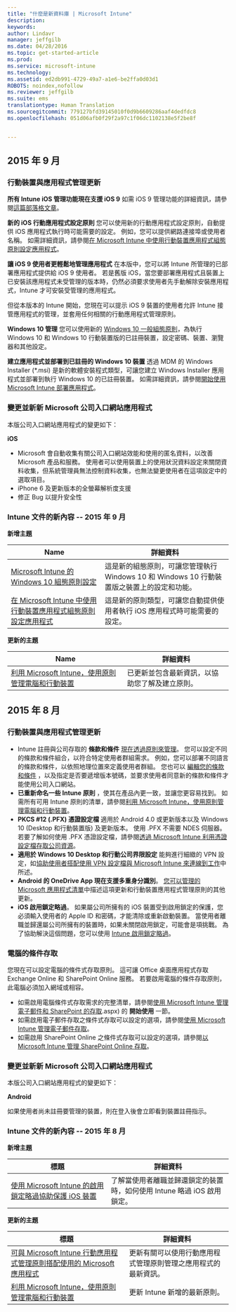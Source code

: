 ```yaml
---
title: "什麼是新資料庫 | Microsoft Intune"
description: 
keywords: 
author: Lindavr
manager: jeffgilb
ms.date: 04/28/2016
ms.topic: get-started-article
ms.prod: 
ms.service: microsoft-intune
ms.technology: 
ms.assetid: ed2db991-4729-49a7-a1e6-be2ffa0d03d1
ROBOTS: noindex,nofollow
ms.reviewer: jeffgilb
ms.suite: ems
translationtype: Human Translation
ms.sourcegitcommit: 779127bfd39145010f0d9b6609286aaf4dedfdc8
ms.openlocfilehash: 051d06afb0f29f2a97c1f06dc1102138e5f2be8f


---
```



## 2015 年 9 月
### 行動裝置與應用程式管理更新
**所有 Intune iOS 管理功能現在支援 iOS 9** 如需 iOS 9 管理功能的詳細資訊，請參閱[這篇部落格文章](http://blogs.technet.com/b/microsoftintune/archive/2015/09/09/day-zero-support-for-ios-9-with-intune.aspx)。

**新的 iOS 行動應用程式設定原則** 您可以使用新的行動應用程式設定原則，自動提供 iOS 應用程式執行時可能需要的設定。 例如，您可以提供網路連接埠或使用者名稱。 如需詳細資訊，請參閱[在 Microsoft Intune 中使用行動裝置應用程式組態原則設定應用程式](https://technet.microsoft.com/library/mt481447.aspx)。

**讓 iOS 9 使用者更輕鬆地管理應用程式**
 在本版中，您可以將 Intune 所管理的已部署應用程式提供給 iOS 9 使用者。 若是舊版 iOS，當您要部署應用程式且裝置上已安裝該應用程式未受管理的版本時，仍然必須要求使用者先手動解除安裝應用程式，Intune 才可安裝受管理的應用程式。

 但從本版本的 Intune 開始，您現在可以提示 iOS 9 裝置的使用者允許 Intune 接管應用程式的管理，並套用任何相關的行動應用程式管理原則。

 **Windows 10 管理** 您可以使用新的 [Windows 10 一般組態原則](https://technet.microsoft.com/library/mt404697.aspx)，為執行 Windows 10 和 Windows 10 行動裝置版的已註冊裝置，設定密碼、裝置、瀏覽器和其他設定。

 **建立應用程式並部署到已註冊的 Windows 10 裝置** 透過 MDM 的 Windows Installer (&#42;.msi) 是新的軟體安裝程式類型，可讓您建立 Windows Installer 應用程式並部署到執行 Windows 10 的已註冊裝置。 如需詳細資訊，請參閱[開始使用 Microsoft Intune 部署應用程式](https://technet.microsoft.com/library/dn646955.aspx)。

### 變更並新新 Microsoft 公司入口網站應用程式
本版公司入口網站應用程式的變更如下：

**iOS**
* Microsoft 會自動收集有關公司入口網站效能和使用的匿名資料，以改善 Microsoft 產品和服務。 使用者可以使用裝置上的使用狀況資料設定來關閉資料收集，但系統管理員無法控制資料收集，也無法變更使用者在這項設定中的選取項目。
* iPhone 6 及更新版本的全螢幕解析度支援
* 修正 Bug 以提升安全性

### Intune 文件的新內容 -- 2015 年 9 月
**新增主題**

|Name|詳細資料|
|----|--------|
|[Microsoft Intune 的 Windows 10 組態原則設定](https://technet.microsoft.com/library/mt404697.aspx)|這是新的組態原則，可讓您管理執行 Windows 10 和 Windows 10 行動裝置版之裝置上的設定和功能。
| [在 Microsoft Intune 中使用行動裝置應用程式組態原則設定應用程式](https://technet.microsoft.com/library/mt481447.aspx)|這是新的原則類型，可讓您自動提供使用者執行 iOS 應用程式時可能需要的設定。 |

**更新的主題**

|Name|詳細資料|
|----|-------|
|[利用 Microsoft Intune，使用原則管理電腦和行動裝置](https://technet.microsoft.com/library/dn743712.aspx)|已更新並包含最新資訊，以協助您了解及建立原則。|

## 2015 年 8 月
### 行動裝置與應用程式管理更新
* Intune 註冊與公司存取的 **條款和條件** [現在透過原則來管理](https://technet.microsoft.com/library/mt405893.aspx)。 您可以設定不同的條款和條件組合，以符合特定使用者群組需求。 例如，您可以部署不同語言的條款和條件，以依照地理位置來定義使用者群組。 您也可以 [編輯您的條款和條件](https://technet.microsoft.com/library/mt405893.aspx#BKMK_TCVers) ，以及指定是否要遞增版本號碼，並要求使用者同意新的條款和條件才能使用公司入口網站。
* **已重新命名一些 Intune 原則** ，使其在產品內更一致，並讓您更容易找到。 如需所有可用 Intune 原則的清單，請參閱[利用 Microsoft Intune，使用原則管理電腦和行動裝置](https://technet.microsoft.com/library/dn743712.aspx)。
* **PKCS #12 (.PFX) 憑證設定檔** 適用於 Android 4.0 或更新版本以及 Windows 10 (Desktop 和行動裝置版) 及更新版本。 使用 .PFX 不需要 NDES 伺服器。 若要了解如何使用 .PFX 憑證設定檔，請參閱[透過 Microsoft Intune 利用憑證設定檔存取公司資源](http://technet.microsoft.com/library/dn818904.aspx)。
* **適用於 Windows 10 Desktop 和行動公司界限設定** 能夠進行細緻的 VPN 設定，如[協助使用者搭配使用 VPN 設定檔與 Microsoft Intune 來連線到工作](https://technet.microsoft.com/library/dn818905.aspx)中所述。
* **Android 的 OneDrive App 現在支援多重身分識別**。  [您可以管理的 Microsoft 應用程式清單](https://technet.microsoft.com/library/dn708489.aspx)中描述這項更新和行動裝置應用程式管理原則的其他更新。
* **iOS 啟用鎖定略過**。 如果屬公司所擁有的 iOS 裝置受到啟用鎖定的保護，您必須輸入使用者的 Apple ID 和密碼，才能清除或重新啟動裝置。 當使用者離職並歸還屬公司所擁有的裝置時，如果未關閉啟用鎖定，可能會是項挑戰。 為了協助解決這個問題，您可以使用 [Intune 啟用鎖定略過](https://technet.microsoft.com/library/mt414176.aspx)。

### 電腦的條件存取
您現在可以設定電腦的條件式存取原則。 這可讓 Office 桌面應用程式存取 Exchange Online 和 SharePoint Online 服務。
若要啟用電腦的條件存取原則，此電腦必須加入網域或相容。
* 如需啟用電腦條件式存取需求的完整清單，請參閱[使用 Microsoft Intune 管理電子郵件和 SharePoint 的存取](http://technet.microsoft.com/library/dn818907).aspx) 的 **開始使用** 一節。
* 如需啟用電子郵件存取之條件式存取可以設定的選項，請參閱[使用 Microsoft Intune 管理電子郵件存取](https://technet.microsoft.com/library/dn705841.aspx)。
* 如需啟用 SharePoint Online 之條件式存取可以設定的選項，請參閱[以 Microsoft Intune 管理 SharePoint Online 存取](https://technet.microsoft.com/library/dn705844.aspx)。

### 變更並新新 Microsoft 公司入口網站應用程式
本版公司入口網站應用程式的變更如下：

**Android**

如果使用者尚未註冊要管理的裝置，則在登入後會立即看到裝置註冊指示。

### Intune 文件的新內容 -- 2015 年 8 月
**新增主題**

|標題|詳細資料|
|-----|-------|
|[使用 Microsoft Intune 的啟用鎖定略過協助保護 iOS 裝置](https://technet.microsoft.com/library/mt414176.aspx)|了解當使用者離職並歸還鎖定的裝置時，如何使用 Intune 略過 iOS 啟用鎖定。|

**更新的主題**

|標題|詳細資料|
|-----|-------|
|[可與 Microsoft Intune 行動應用程式管理原則搭配使用的 Microsoft 應用程式](https://technet.microsoft.com/library/dn708489.aspx)|更新有關可以使用行動應用程式管理原則管理之應用程式的最新資訊。
|[利用 Microsoft Intune，使用原則管理電腦和行動裝置](http://technet.microsoft.com/library/dn743712.aspx)|更新 Intune 新增的最新原則。|
<!---
## July 2015
July updates for Intune are limited to behind-the-scenes enhancements that allow us to continue providing you with a high-quality service experience. New features are not included in this service update.

### Intune Onboarding benefit
Microsoft offers the Intune Onboarding benefit for eligible plans. The Onboarding benefit lets you work remotely with Microsoft specialists to get your Intune environment ready for use. For more information, see [Microsoft Intune Onboarding benefit description](https://technet.microsoft.com/library/mt228266.aspx)
### Changes and updates to Microsoft Company Portal apps
The following changes have been made to the company portal apps in this release.

**Android**

Microsoft automatically collects anonymous data about the performance and use of the company portal to improve Microsoft products and services. End users can turn off data collection by using the Usage Data setting on their device, but administrators have no control over the data collection and cannot change the end user’s selection for this setting.--->



<!--HONumber=Jun16_HO4-->



